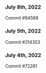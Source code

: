 ### July 8th, 2022

Commit #94568

### July 5th, 2022

Commit #314353


### July 4th, 2022

Commit #72281
